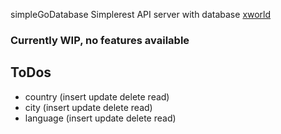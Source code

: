  simpleGoDatabase
Simplerest API server with database [xworld](https://downloads.mysql.com/docs/world_x-db.zip)


### Currently WIP, no features available

## ToDos
- country (insert update delete read)
- city (insert update delete read)
- language (insert update delete read)
